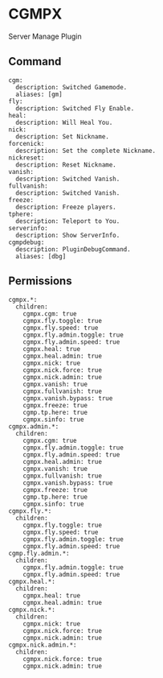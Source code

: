 # CGMPX
Server Manage Plugin

## Command
    cgm:
      description: Switched Gamemode.
      aliases: [gm]
    fly:
      description: Switched Fly Enable.
    heal:
      description: Will Heal You.
    nick:
      description: Set Nickname.
    forcenick:
      description: Set the complete Nickname.
    nickreset:
      description: Reset Nickname.
    vanish:
      description: Switched Vanish.
    fullvanish:
      description: Switched Vanish.
    freeze:
      description: Freeze players.
    tphere:
      description: Teleport to You.
    serverinfo:
      description: Show ServerInfo.
    cgmpdebug:
      description: PluginDebugCommand.
      aliases: [dbg]

## Permissions
    cgmpx.*:
      children:
        cgmpx.cgm: true
        cgmpx.fly.toggle: true
        cgmpx.fly.speed: true
        cgmpx.fly.admin.toggle: true
        cgmpx.fly.admin.speed: true
        cgmpx.heal: true
        cgmpx.heal.admin: true
        cgmpx.nick: true
        cgmpx.nick.force: true
        cgmpx.nick.admin: true
        cgmpx.vanish: true
        cgmpx.fullvanish: true
        cgmpx.vanish.bypass: true
        cgmpx.freeze: true
        cgmp.tp.here: true
        cgmpx.sinfo: true
    cgmpx.admin.*:
      children:
        cgmpx.cgm: true
        cgmpx.fly.admin.toggle: true
        cgmpx.fly.admin.speed: true
        cgmpx.heal.admin: true
        cgmpx.vanish: true
        cgmpx.fullvanish: true
        cgmpx.vanish.bypass: true
        cgmpx.freeze: true
        cgmp.tp.here: true
        cgmpx.sinfo: true
    cgmpx.fly.*:
      children:
        cgmpx.fly.toggle: true
        cgmpx.fly.speed: true
        cgmpx.fly.admin.toggle: true
        cgmpx.fly.admin.speed: true
    cgmp.fly.admin.*:
      children:
        cgmpx.fly.admin.toggle: true
        cgmpx.fly.admin.speed: true
    cgmpx.heal.*:
      children:
        cgmpx.heal: true
        cgmpx.heal.admin: true
    cgmpx.nick.*:
      children:
        cgmpx.nick: true
        cgmpx.nick.force: true
        cgmpx.nick.admin: true
    cgmpx.nick.admin.*:
      children:
        cgmpx.nick.force: true
        cgmpx.nick.admin: true

